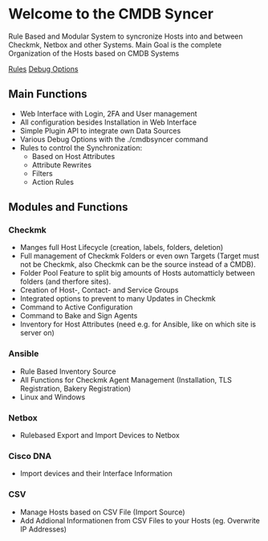 
# Welcome to the CMDB Syncer

Rule Based and Modular System to syncronize Hosts into and between Checkmk, Netbox and other Systems.
Main Goal is the complete Organization of the Hosts based on CMDB Systems


[Rules](img/index_rules.png)
[Debug Options](img/index_rules_debug.png)


## Main Functions
* Web Interface with Login, 2FA and User management
* All configuration besides Installation in Web Interface
* Simple Plugin API to integrate own Data Sources
* Various Debug Options with the ./cmdbsyncer command
* Rules to control the Synchronization:
  * Based on Host Attributes
  * Attribute Rewrites
  * Filters
  * Action Rules

## Modules and Functions

### Checkmk
* Manges full Host Lifecycle (creation, labels, folders, deletion)
* Full management of Checkmk Folders or even own Targets (Target must not be Checkmk, also Checkmk can be the source instead of a CMDB).
* Folder Pool Feature to split big amounts of Hosts automatticly between folders (and therfore sites).
* Creation of Host-, Contact- and Service Groups
* Integrated options to prevent to many Updates in Checkmk
* Command to Active Configuration
* Command to Bake and Sign Agents
* Inventory for Host Attributes (need e.g. for Ansible, like on which site is server on)

### Ansible
* Rule Based Inventory Source
* All Functions for Checkmk Agent Management (Installation, TLS Registration, Bakery Registration)
* Linux and Windows

### Netbox
* Rulebased Export and Import Devices to Netbox

### Cisco DNA
* Import devices and their Interface Information

### CSV

* Manage Hosts based on CSV File (Import Source)
* Add Addional Informationen from CSV Files to your Hosts (eg. Overwrite IP Addresses)
